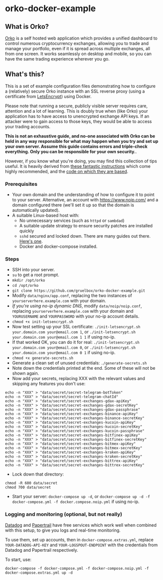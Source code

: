 # orko-docker-example

## What is Orko?

[Orko](https://github.com/gruelbox/orko) is a self hosted web application which provides a unified dashboard to control numerous cryptocurrency exchanges, allowing you to trade and manage your portfolio, even if it is spread across multiple exchanges, all from one screen. It works seamlessly on desktop and mobile, so you can have the same trading experience wherever you go.

## What's this?

This is a set of example configuration files demonstrating how to configure a (relatively) secure Orko instance with an SSL reverse proxy (using a certificate from [LetsEncrypt](https://letsencrypt.org/)) using Docker.

Please note that running a secure, publicly visible server requires care, attention and a lot of learning. This is doubly true when (like Orko) your application has to have access to unencrypted exchange API keys. If an attacker were to gain access to those keys, they would be able to access your trading accounts.

**This is not an exhaustive guide, and no-one associated with Orko can be held in any way responsible for what may happen when you try and set up your own server. Assume this guide contains errors and triple-check everything. Only you can be responsible for your own security.**.

However, if you know what you're doing, you may find this collection of tips useful. It is heavily derived from [these fantastic instructions](https://medium.com/@pentacent/nginx-and-lets-encrypt-with-docker-in-less-than-5-minutes-b4b8a60d3a71) which come highly recommended, and the [code on which they are based](https://github.com/wmnnd/nginx-certbot).

### Prerequisites

- Your own domain and the understanding of how to configure it to point to your server. Alternative, an account with https://www.noip.com/ and a domain configured there (we'll set it up so that the domain is automatically updated).
- A suitable Linux-based host with:
  - No unnecessary services (such as `httpd` or `sambdad`)
  - A suitable update strategy to ensure security patches are installed quickly
  - `sshd` secured and locked down. There are many guides out there. [Here's one](http://acmeextension.com/secur-ssh-server/).
  - Docker and docker-compose installed.

### Steps

- SSH into your server.
- `su` to get a root prompt.
- `mkdir /opt/orko`
- `cd /opt/orko`
- `git clone https://github.com/gruelbox/orko-docker-example.git`
- Modify `data/nginx/app.conf`, replacing the two instances of `yourserverhere.example.com` with your domain.
- _If you're using no-ip dynamic DNS_, modify `data/noip/noip.conf`, replacing `yourserverhere.example.com` with your domain and `YOURUSERNAME` and `YOURPASSWORD` with your no-ip account details.
- `chmod +x init-letsencrypt.sh`
- Now test setting up your SSL certificate: `./init-letsencrypt.sh your.domain.com your@email.com 1`, or `./init-letsencrypt.sh your.domain.com your@email.com 1 1` if using no-ip.
- If that worked OK, you can do it for real: `./init-letsencrypt.sh your.domain.com your@email.com 0`, or `./init-letsencrypt.sh your.domain.com your@email.com 0 1` if using no-ip.
- `chmod +x generate-secrets.sh`
- Generate a clean set of unused credentials: `./generate-secrets.sh`
- Note down the credentials printed at the end. Some of these will not be shown again.
- Now add your secrets, replacing XXX with the relevant values and skipping any features you don't use:

```
echo -n "XXX" > "data/secret/secret-telegram-botToken"
echo -n "XXX" > "data/secret/secret-telegram-chatId"
echo -n "XXX" > "data/secret/secret-exchanges-gdax-apiKey"
echo -n "XXX" > "data/secret/secret-exchanges-gdax-secretKey"
echo -n "XXX" > "data/secret/secret-exchanges-gdax-passphrase"
echo -n "XXX" > "data/secret/secret-exchanges-binance-apiKey"
echo -n "XXX" > "data/secret/secret-exchanges-binance-secretKey"
echo -n "XXX" > "data/secret/secret-exchanges-kucoin-apiKey"
echo -n "XXX" > "data/secret/secret-exchanges-kucoin-secretKey"
echo -n "XXX" > "data/secret/secret-exchanges-kucoin-passphrase"
echo -n "XXX" > "data/secret/secret-exchanges-bitfinex-apiKey"
echo -n "XXX" > "data/secret/secret-exchanges-bitfinex-secretKey"
echo -n "XXX" > "data/secret/secret-exchanges-bitmex-apiKey"
echo -n "XXX" > "data/secret/secret-exchanges-bitmex-secretKey"
echo -n "XXX" > "data/secret/secret-exchanges-kraken-apiKey"
echo -n "XXX" > "data/secret/secret-exchanges-kraken-secretKey"
echo -n "XXX" > "data/secret/secret-exchanges-bittrex-apiKey"
echo -n "XXX" > "data/secret/secret-exchanges-bittrex-secretKey"
```

- Lock down that directory:

```
chmod -R 600 data/secret
chmod 700 data/secret
```

- Start your server: `docker-compose up -d`, or `docker-compose up -d -f docker-compose.yml -f docker.compose.noip.yml` if using no-ip.

### Logging and monitoring (optional, but not really)

[Datadog](https://www.datadoghq.com/) and [Papertrail](https://papertrailapp.com/) have free services which work well when combined with this setup, to give you logs and real-time monitoring.

To use them, set up accounts, then in `docker-compose.extras.yml`, replace `YOUR-DATADOG-API-KEY` and `YOUR-LOGSPOUT-ENDPOINT` with the credentials from Datadog and Papertrail respectively.

To start, use:

`docker-compose -f docker-compose.yml -f docker-compose.noip.yml -f docker-compose.extras.yml up -d`

